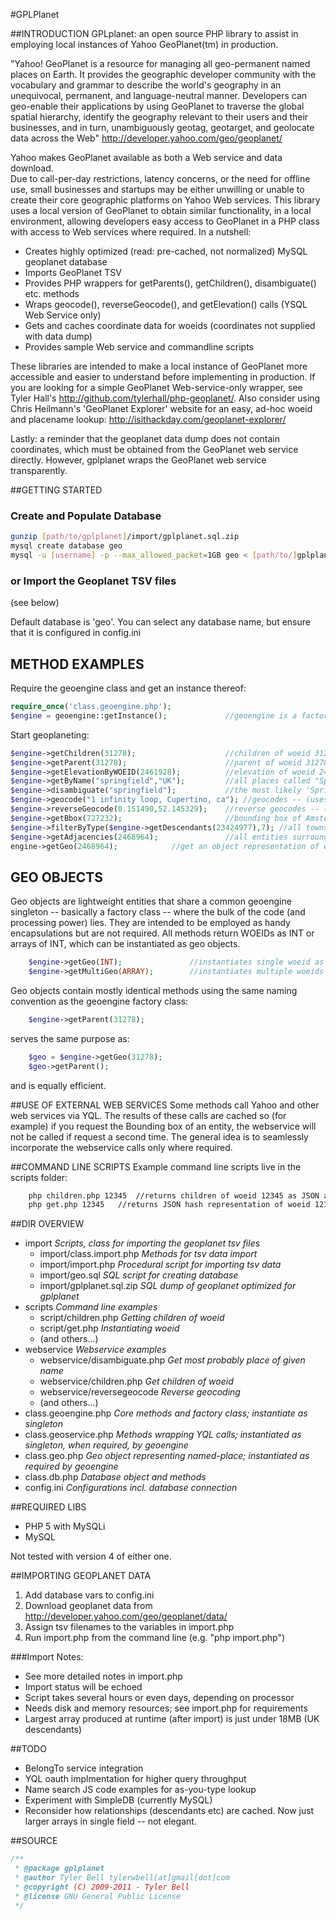 #GPLPlanet

##INTRODUCTION
GPLplanet: an open source PHP library to assist in employing local instances of Yahoo 
GeoPlanet(tm) in production. 
 
"Yahoo! GeoPlanet is a resource for managing all geo-permanent named places 
on Earth. It provides the geographic developer community with the vocabulary 
and grammar to describe the world's geography in an unequivocal, permanent, 
and language-neutral manner. Developers can geo-enable their applications 
by using GeoPlanet to traverse the global spatial hierarchy, identify the 
geography relevant to their users and their businesses, and in turn, 
unambiguously geotag, geotarget, and geolocate data across the Web" 
http://developer.yahoo.com/geo/geoplanet/

Yahoo makes GeoPlanet available as both a Web service and data download.  
Due to call-per-day restrictions, latency concerns, or the need for offline use, 
small businesses and startups may be either unwilling or unable to create their core geographic 
platforms on Yahoo Web services.   This library uses a local version of 
GeoPlanet to obtain similar functionality, in a local environment, allowing 
developers easy access to GeoPlanet in a PHP class with access to Web services 
where required.  In a nutshell:

* Creates highly optimized (read: pre-cached, not normalized) MySQL geoplanet database
* Imports GeoPlanet TSV
* Provides PHP wrappers for getParents(), getChildren(), disambiguate() etc. methods
* Wraps geocode(), reverseGeocode(), and getElevation() calls (YSQL Web Service only)
* Gets and caches coordinate data for woeids (coordinates not supplied with data dump)
* Provides sample Web service and commandline scripts

These libraries are intended to make a local instance of GeoPlanet more accessible and easier to 
understand before implementing in production. If you are looking for a simple GeoPlanet
Web-service-only wrapper, see Tyler Hall's http://github.com/tylerhall/php-geoplanet/. Also consider
using Chris Heilmann's 'GeoPlanet Explorer' website for an easy, ad-hoc woeid and placename lookup: 
http://isithackday.com/geoplanet-explorer/

Lastly: a reminder that the geoplanet data dump does not contain coordinates, which must be obtained from the GeoPlanet web service directly.  However, gplplanet wraps the GeoPlanet web service transparently.
  
##GETTING STARTED
### Create and Populate Database
```bash
gunzip [path/to/gplplanet]/import/gplplanet.sql.zip
mysql create database geo
mysql -u [username] -p --max_allowed_packet=1GB geo < [path/to/]gplplanet.sql
```

### or Import the Geoplanet TSV files

(see below)

Default database is 'geo'.  You can select any database name, but ensure that it is configured in config.ini

## METHOD EXAMPLES
Require the geoengine class and get an instance thereof:

``` php
require_once('class.geoengine.php');			
$engine = geoengine::getInstance();             //geoengine is a factory singleton
```
Start geoplaneting:

``` php
$engine->getChildren(31278);                    //children of woeid 31278 (Oxford, UK)
$engine->getParent(31278);                    	//parent of woeid 31278
$engine->getElevationByWOEID(2461928);          //elevation of woeid 2461928 (Northfield, MN) -- (uses web service)
$engine->getByName("springfield","UK");         //all places called "Springfield" in UK
$engine->disambiguate("springfield");           //the most likely 'Springfield'
$engine->geocode("1 infinity loop, Cupertino, ca"); //geocodes -- (uses web service)
$engine->reverseGeocode(0.151490,52.145329);    //reverse geocodes -- (uses web service)
$engine->getBbox(727232);                       //bounding box of Amsterdam -- (uses web service)
$engine->filterByType($engine->getDescendants(23424977),7); //all towns in US
$engine->getAdjacencies(2468964);               //all entities surrounding woeid 2468964 (Pasedena, CA)
engine->getGeo(2468964);			//get an object representation of woeid 2468964		
```
## GEO OBJECTS
Geo objects are lightweight entities that share a common geoengine singleton -- basically a factory class -- where the bulk of 
the code (and processing power) lies. They are intended to be employed as handy encapsulations but are not required.  All methods 
return WOEIDs as INT or arrays of INT, which can be instantiated as geo objects.  

``` php
	$engine->getGeo(INT);				//instantiates single woeid as geo object
	$engine->getMultiGeo(ARRAY);		//instantiates multiple woeids as array of geo objects
```	
Geo objects contain mostly identical methods using the same naming convention as the geoengine factory class:

``` php
	$engine->getParent(31278);
```	
serves the same purpose as:

``` php	
	$geo = $engine->getGeo(31278);	
	$geo->getParent();
```	

and is equally efficient.

##USE OF EXTERNAL WEB SERVICES
Some methods call Yahoo and other web services via YQL.  The results of these calls are cached so (for example) if you 
request the Bounding box of an entity, the webservice will not be called if request a second time.  The general idea is 
to seamlessly incorporate the webservice calls only where required.

##COMMAND LINE SCRIPTS
Example command line scripts live in the scripts folder:

```bash
	php children.php 12345	//returns children of woeid 12345 as JSON array
	php get.php 12345	//returns JSON hash representation of woeid 12345
```

##DIR OVERVIEW
* import					*Scripts, class for importing the geoplanet tsv files*
    * import/class.import.php  *Methods for tsv data import*
    * import/import.php		*Procedural script for importing tsv data*
    * import/geo.sql			*SQL script for creating database*
    * import/gplplanet.sql.zip   *SQL dump of geoplanet optimized for gplplanet*
* scripts					*Command line examples*
    * script/children.php		*Getting children of woeid*
    * script/get.php			*Instantiating woeid*
    * (and others...)
* webservice				*Webservice examples*
    * webservice/disambiguate.php *Get most probably place of given name*
    * webservice/children.php     *Get children of woeid*
    * webservice/reversegeocode   *Reverse geocoding*
    * (and others...)
* class.geoengine.php         *Core methods and factory class; instantiate as singleton*
* class.geoservice.php        *Methods wrapping YQL calls; instantiated as singleton, when required, by geoengine*
* class.geo.php               *Geo object representing named-place; instantiated as required by geoengine*
* class.db.php               	*Database object and methods*
* config.ini                  *Configurations incl. database connection*

##REQUIRED LIBS
* PHP 5 with MySQLi
* MySQL

Not tested with version 4 of either one.

##IMPORTING GEOPLANET DATA
1. Add database vars to config.ini
2. Download geoplanet data from http://developer.yahoo.com/geo/geoplanet/data/
3. Assign tsv filenames to the variables in import.php
4. Run import.php from the command line (e.g. "php import.php")

###Import Notes:
* See more detailed notes in import.php
* Import status will be echoed
* Script takes several hours or even days, depending on processor
* Needs disk and memory resources; see import.php for requirements
* Largest array produced at runtime (after import) is just under 18MB (UK descendants)

##TODO
* BelongTo service integration
* YQL oauth implmentation for higher query throughput
* Name search JS code examples for as-you-type lookup
* Experiment with SimpleDB (currently MySQL)
* Reconsider how relationships (descendants etc) are cached.  Now just larger arrays in single field -- not elegant.

##SOURCE
```php
/**
 * @package gplplanet
 * @author Tyler Bell tylerwbell[at]gmail[dot]com
 * @copyright (C) 2009-2011 - Tyler Bell
 * @license GNU General Public License
 */
```
